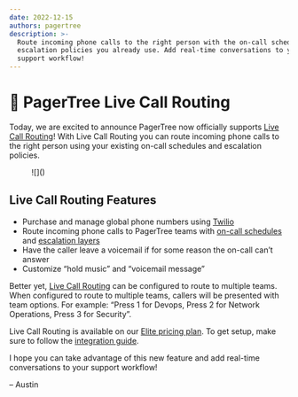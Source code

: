 ```yaml
---
date: 2022-12-15
authors: pagertree
description: >-
  Route incoming phone calls to the right person with the on-call schedules and
  escalation policies you already use. Add real-time conversations to your
  support workflow!
---
```


# 📣 PagerTree Live Call Routing

Today, we are excited to announce PagerTree now officially supports [Live Call Routing](https://pagertree.com/docs/integration-guides/twilio/live-call-routing)! With Live Call Routing you can route incoming phone calls to the right person using your existing on-call schedules and escalation policies.

<figure>![](<https://pagertree.com/assets/img/roadmap/2018/live-call-routing.png>)<figcaption></figcaption></figure>

<!-- truncate -->

## Live Call Routing Features <a href="#live-call-routing" id="live-call-routing"></a>

* Purchase and manage global phone numbers using [Twilio](https://www.twilio.com/)
* Route incoming phone calls to PagerTree teams with [on-call schedules](https://docs.pagertree.com/knowledge-base/schedules) and [escalation layers](https://docs.pagertree.com/knowledge-base/escalation-policies)
* Have the caller leave a voicemail if for some reason the on-call can’t answer
* Customize “hold music” and “voicemail message”

Better yet, [Live Call Routing](https://pagertree.com/features/live-call-routing/) can be configured to route to multiple teams. When configured to route to multiple teams, callers will be presented with team options. For example: “Press 1 for Devops, Press 2 for Network Operations, Press 3 for Security”.

Live Call Routing is available on our [Elite pricing plan](https://pagertree.com/pricing/?utm\_source=blog\&utm\_medium=link\&utm\_campaign=pagertree\_live\_call\_routing). To get setup, make sure to follow the [integration guide](https://pagertree.com/docs/integration-guides/twilio/live-call-routing).

I hope you can take advantage of this new feature and add real-time conversations to your support workflow!

– Austin
